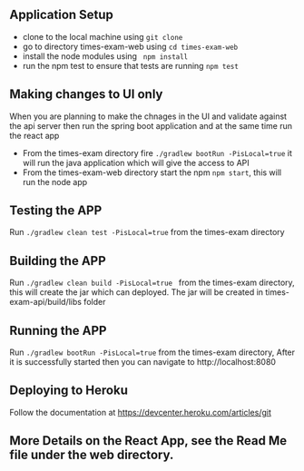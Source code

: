 ## Application Setup

* clone to the local machine using `git clone`
* go to directory times-exam-web using `cd times-exam-web` 
* install the node modules using ` npm install`
* run the npm test to ensure that tests are running `npm test`

## Making changes to UI only
When you are planning to make the chnages in the UI and validate against the api server then run the spring boot application and at the same time run the react app
* From the times-exam directory fire `./gradlew bootRun -PisLocal=true` it will run the java application which will give the access to API
* From the times-exam-web directory start the npm `npm start`, this will run the node app


## Testing the APP
Run `./gradlew clean test -PisLocal=true` from the times-exam directory

## Building the APP
Run `./gradlew clean build -PisLocal=true ` from the times-exam directory, this will create the jar which can deployed. The jar will be created in times-exam-api/build/libs folder

## Running the APP
Run `./gradlew bootRun -PisLocal=true` from the times-exam directory, After it is successfully started then you can navigate to http://localhost:8080

## Deploying to Heroku
Follow the documentation at https://devcenter.heroku.com/articles/git


## More Details on the React App, see the Read Me file under the web directory.
